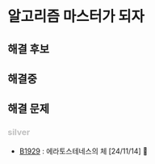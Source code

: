 # 알고리즘 마스터가 되자

## 해결 후보
## 해결중
## 해결 문제

### <span style="color:silver">silver</span>
- [B1929](https://www.acmicpc.net/problem/1929) : 에라토스테네스의 체 [24/11/14] 🔴